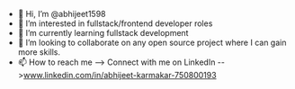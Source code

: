 - 👋 Hi, I’m @abhijeet1598
- 👀 I’m interested in fullstack/frontend developer roles
- 🌱 I’m currently learning fullstack development
- 💞️ I’m looking to collaborate on any open source project where I can gain more skills.
- 📫 How to reach me --> Connect with me on LinkedIn -->www.linkedin.com/in/abhijeet-karmakar-750800193

<!---
abhijeet1598/abhijeet1598 is a ✨ special ✨ repository because its `README.md` (this file) appears on your GitHub profile.
You can click the Preview link to take a look at your changes.
--->
